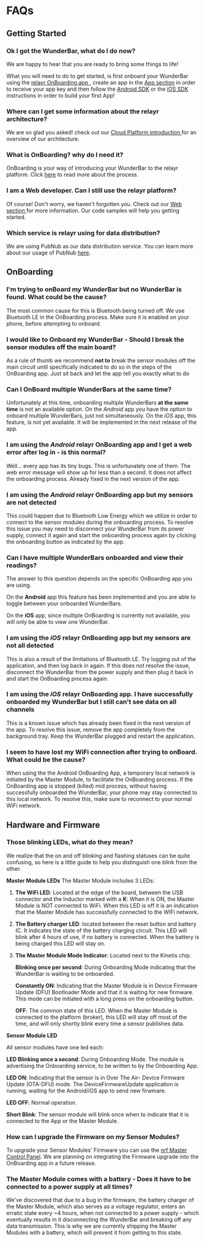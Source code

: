 # FAQs 

## Getting Started

### Ok I got the WunderBar, what do I do now?

We are happy to hear that you are ready to bring some things to life!

What you will need to do to get started, is first onboard your WunderBar using the <a href="https://developer.relayr.io/dashboard/onboarding"> relayr OnBoarding app </a>, create an app in the <a href="https://developer.relayr.io/dashboard/apps/myApps">App section</a> in order to receive your app key and then follow the <a href="https://developer.relayr.io/documents/Android/Reference">Android SDK</a> or the <a href="https://developer.relayr.io/documents/iOS/Reference">iOS SDK</a> instructions in order to build your first App! 

### Where can I get some information about the relayr architecture?

We are so glad you asked! check out our <a href="https://developer.relayr.io/documents/Welcome/Platform" target="_blank"> Cloud Platform introduction </a> for an overview of our architecture.

### What is OnBoarding? why do I need it?

OnBoarding is your way of introducing your WunderBar to the relayr platform. Click <a href="https://developer.relayr.io/documents/Welcome/OnBoarding" target="_blank">here</a> to read more about the process.

### I am a Web developer. Can I still use the relayr platform?

Of course! Don't worry, we haven't forgotten you. Check out our <a href="https://developer.relayr.io/documents/WEB/WebDevelopers" target="_blank">Web section </a> for more information. Our code samples will help you getting started.

### Which service is relayr using for data distribution?

We are using PubNub as our data distribution service. You can learn more about our usage of PubNub <a href="https://developer.relayr.io/documents/PubNub/Reference" target="_blank">here</a>.

## OnBoarding

### I'm trying to onBoard my WunderBar but no WunderBar is found. What could be the cause?

The most common cause for this is Bluetooth being turned off. We use Bluetooth LE in the OnBoarding process. Make sure it is enabled on your phone, before attempting to onboard. 

### I would like to Onboard my WunderBar - Should I break the sensor modules off the main board?

As a rule of thumb we recommend **not to** break the sensor modules off the main circuit until specifically indicated to do so in the steps of the OnBoarding app. Just sit back and let the app tell you exactly what to do

### Can I OnBoard multiple WunderBars at the same time?

Unfortunately at this time, onboarding multiple WunderBars **at the same time** is not an available option. On the *Android* app you have the option to onboard multiple WunderBars, just not simultaneously. On the *iOS* app, this feature, is not yet available. It will be implemented in the next release of the app.

### I am using the *Android* relayr OnBoarding app and I get a web error after log in - is this normal?

Well... every app has its tiny bugs. This is unfortunately one of them. The web error message will show up for less than a second. It does not affect the onboarding process. Already fixed in the next version of the app.

### I am using the *Android* relayr OnBoarding app but my sensors are not detected

This could happen due to Bluetooth Low Energy which we utilize in order to connect to the sensor modules during the onboarding process. To resolve this issue you may need to disconnect your WunderBar from its power supply, connect it again and start the onboarding process again by clicking the onboarding button as indicated by the app.

### Can I have multiple WunderBars onboarded and view their readings?

The answer to this question depends on the specific OnBoarding app you are using. 

On the **Android** app this feature has been implemented and you are able to toggle between your onboarded WunderBars. 

On the **iOS** app, since multiple OnBoarding is currently not available, you will only be able to view one WunderBar.

### I am using the *iOS* relayr OnBoarding app but my sensors are not all detected

This is also a result of the limitations of Bluetooth LE. Try logging out of the application, and then log back in again. If this does not resolve the issue, disconnect the WunderBar from the power supply and then plug it back in and start the OnBoarding process again.

### I am using the *iOS* relayr OnBoarding app. I have successfully onboarded my WunderBar but I still can't see data on all channels

This is a known issue which has already been fixed in the next version of the app. To resolve this issue, remove the app completely from the background tray. Keep the WunderBar plugged and restart the application.

### I seem to have lost my WiFi connection after trying to onBoard. What could be the cause?

When using the the Android OnBoarding App, a temporary local network is initiated by the Master Module, to facilitate the OnBoarding process. If the OnBoarding app is stopped (killed) mid process, without having successfully onboarded the WunderBar, your phone may stay connected to this local network. To resolve this, make sure to reconnect to your normal WiFi network. 


## Hardware and Firmware

### Those blinking LEDs, what do they mean?

We realize that the on and off blinking and flashing statuses can be quite confusing, so here is a little guide to help you distinguish one blink from the other.

**Master Module LEDs**
The Master Module includes 3 LEDs:

1. **The WiFi LED**: Located at the edge of the board, between the USB connector and the Inductor marked with a **K**:
   When it is ON, the Master Module is NOT connected to WiFi. When this LED is off it is an indication that the Master Module has successfully connected to the WIFi network.

2. **The Battery charger LED**: located between the reset button and battery IC. It indicates the state of	the battery charging circuit. This LED will blink after 4 hours of use, if no battery is connected. When the battery is being charged this LED will stay on.

3. **The Master Module Mode Indicator**: Located next to the Kinetis chip.
 
	**Blinking once per second**: During Onboarding Mode indicating that the WunderBar is waiting to be onboarded.
   
	**Constantly ON**: Indicating that the Master Module is in Device Firmware Update (DFU) Bootloader Mode and that it is waiting for new firmware. This mode can be initiated with a long press on the onboarding button.

   	**OFF**: The common state of this LED. When the Master Module is connected to the platform (broker), this LED will stay off most of the time, and will only shortly blink every time a sensor publishes data.


**Sensor Module LED**

All sensor modules have one led each:

**LED Blinking once a second**: During Onboarding Mode. The module is advertising the Onboarding service, to be written to by the Onboarding App.

**LED ON**: Indicating that the sensor is in Over The Air- Device Firmware Update (OTA-DFU) mode. The DeviceFirmwareUpdate application is running, waiting for the Android/iOS app to send new firwmare.

**LED OFF**: Normal operation.
 
**Short Blink**: The sensor module will blink once when to indicate that it is connected to the App or the Master Module.


### How can I upgrade the Firmware on my Sensor Modules?

To upgrade your Sensor Modules' Firmware you can use the <a href="https://play.google.com/store/apps/details?id=no.nordicsemi.android.mcp&hl=en" target="_blank"> nrf Master Control Panel</a>. We are planning on integrating the Firmware upgrade into the OnBoarding app in a future release.

### The Master Module comes with a battery - Does it have to be connected to a power supply at all times?

We've discovered that due to a bug in the firmware, the battery charger of the Master Module, which also serves as a voltage regulator, enters an erratic state every ~4 hours, when not connected to a power supply - which eventually results in it disconnecting the WunderBar and breaking off any data transmission. This is why we are currently shipping the Master Modules with a battery, which will prevent it from getting to this state.


 